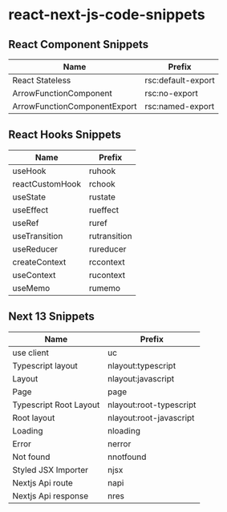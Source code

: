 # react-next-js-code-snippets

## React Component Snippets

| Name                         | Prefix             |
| ---------------------------- | ------------------ |
| React Stateless              | rsc:default-export |
| ArrowFunctionComponent       | rsc:no-export      |
| ArrowFunctionComponentExport | rsc:named-export   |

## React Hooks Snippets

| Name            | Prefix       |
| --------------- | ------------ |
| useHook         | ruhook       |
| reactCustomHook | rchook       |
| useState        | rustate      |
| useEffect       | rueffect     |
| useRef          | ruref        |
| useTransition   | rutransition |
| useReducer      | rureducer    |
| createContext   | rccontext    |
| useContext      | rucontext    |
| useMemo         | rumemo       |

## Next 13 Snippets

| Name                   | Prefix                  |
| ---------------------- | ----------------------- |
| use client             | uc                      |
| Typescript layout      | nlayout:typescript      |
| Layout                 | nlayout:javascript      |
| Page                   | page                    |
| Typescript Root Layout | nlayout:root-typescript |
| Root layout            | nlayout:root-javascript |
| Loading                | nloading                |
| Error                  | nerror                  |
| Not found              | nnotfound               |
| Styled JSX Importer    | njsx                    |
| Nextjs Api route       | napi                    |
| Nextjs Api response    | nres                    |
